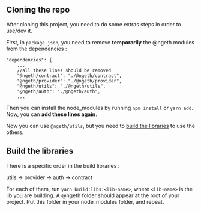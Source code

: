 ## Cloning the repo

After cloning this project, you need to do some extras steps in order to use/dev it.

First, in `package.json`, you need to remove **temporarily** the @ngeth modules from the dependencies :
```
"dependencies": {
    ...
    //all these lines should be removed
    "@ngeth/contract": "./@ngeth/contract",
    "@ngeth/provider": "./@ngeth/provider",
    "@ngeth/utils": "./@ngeth/utils",
    "@ngeth/auth": "./@ngeth/auth",
    ...
```
Then you can install the node_modules by running `npm install` or `yarn add`. Now, you can **add these lines again**.

Now you can use `@ngeth/utils`, but you need to [build the libraries](#build-the-libraries) to use the others.

## Build the libraries
There is a specific order in the build libraries :

utils → provider → auth → contract

For each of them, run `yarn build:libs:<lib-name>`, where `<lib-name>` is the lib you are building. A @ngeth folder should appear at the root of your project. Put this folder in your node_modules folder, and repeat.